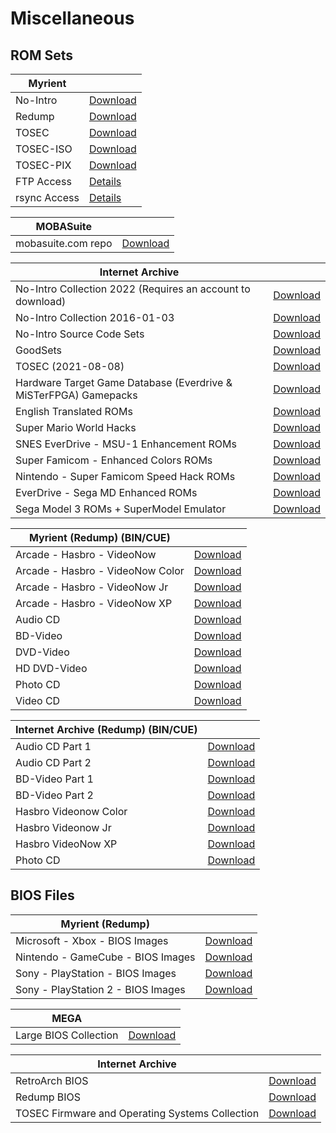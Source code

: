 # Miscellaneous

## **ROM Sets**

|**Myrient**||
| ------ | ------ |
| No-Intro | [Download](https://myrient.erista.me/files/No-Intro/) |
| Redump | [Download](https://myrient.erista.me/files/Redump/) |
| TOSEC | [Download](https://myrient.erista.me/files/TOSEC/) |
| TOSEC-ISO | [Download](https://myrient.erista.me/files/TOSEC-ISO/) |
| TOSEC-PIX | [Download](https://myrient.erista.me/files/TOSEC-PIX/) |
| FTP Access | [Details](https://myrient.erista.me/ftp/) |
| rsync Access | [Details](https://myrient.erista.me/rsync/) |

|**MOBASuite**||
| ------ | ------ |
| mobasuite.com repo | [Download](http://90.230.96.228/) |

|**Internet Archive**||
| ------ | ------ |
| No-Intro Collection 2022 (Requires an account to download) | [Download](https://archive.org/download/no-intro_romsets/no-intro%20romsets/) |
| No-Intro Collection 2016-01-03 | [Download](https://archive.org/download/No-Intro-Collection_2016-01-03_Fixed) |
| No-Intro Source Code Sets | [Download](https://archive.org/download/ni-sc/ni-sc/) |
| GoodSets | [Download](https://archive.org/details/@gudset) |
| TOSEC (2021-08-08) | [Download](https://archive.org/download/tosec-main-2021-08-08) |
| Hardware Target Game Database (Everdrive & MiSTerFPGA) Gamepacks | [Download](https://archive.org/download/htgdb-gamepacks) |
| English Translated ROMs | [Download](https://archive.org/download/En-ROMs/En-ROMs/) |
| Super Mario World Hacks | [Download](https://archive.org/download/super-mario-world-hacks) |
| SNES EverDrive - MSU-1 Enhancement ROMs | [Download](https://archive.org/download/nintendo-super-famicom-msu1/ROMs/Nintendo%20-%20Super%20Famicom%20-%20MSU1/) |
| Super Famicom - Enhanced Colors ROMs | [Download](https://archive.org/download/super-famicom-enhanced-colors/ROMs/) |
| Nintendo - Super Famicom Speed Hack ROMs | [Download](https://archive.org/download/sfc-speedhacks/ROMs/) |
| EverDrive - Sega MD Enhanced ROMs | [Download](https://archive.org/download/SegaMD-Enhanced-ROMs/ROMs/) |
| Sega Model 3 ROMs + SuperModel Emulator | [Download](https://archive.org/download/segamodel3/model3/) |

|**Myrient (Redump) (BIN/CUE)**||
| ------ | ------ |
| Arcade - Hasbro - VideoNow | [Download](https://myrient.erista.me/files/Redump/Arcade%20-%20Hasbro%20-%20VideoNow/) |
| Arcade - Hasbro - VideoNow Color | [Download](https://myrient.erista.me/files/Redump/Arcade%20-%20Hasbro%20-%20VideoNow%20Color/) |
| Arcade - Hasbro - VideoNow Jr | [Download](https://myrient.erista.me/files/Redump/Arcade%20-%20Hasbro%20-%20VideoNow%20Jr/) |
| Arcade - Hasbro - VideoNow XP | [Download](https://myrient.erista.me/files/Redump/Arcade%20-%20Hasbro%20-%20VideoNow%20XP/) |
| Audio CD | [Download](https://myrient.erista.me/files/Redump/Audio%20CD/) |
| BD-Video | [Download](https://myrient.erista.me/files/Redump/BD-Video/) |
| DVD-Video | [Download](https://myrient.erista.me/files/Redump/DVD-Video/) |
| HD DVD-Video | [Download](https://myrient.erista.me/files/Redump/HD%20DVD-Video/) |
| Photo CD | [Download](https://myrient.erista.me/files/Redump/Photo%20CD/) |
| Video CD | [Download](https://myrient.erista.me/files/Redump/Video%20CD/) |

|**Internet Archive (Redump) (BIN/CUE)**||
| ------ | ------ |
| Audio CD Part 1 | [Download](https://archive.org/download/audio_cd_part1) |
| Audio CD Part 2 | [Download](https://archive.org/download/audio_cd_part2) |
| BD-Video Part 1 | [Download](https://archive.org/download/bd-video_part1) |
| BD-Video Part 2 | [Download](https://archive.org/download/bd-video_part2) |
| Hasbro Videonow Color | [Download](https://archive.org/download/hasbro_videonow_color) |
| Hasbro Videonow Jr | [Download](https://archive.org/download/hasbro_videonow_jr) |
| Hasbro VideoNow XP | [Download](https://archive.org/download/hasbro_videonow_xp) |
| Photo CD | [Download](https://archive.org/download/redump.photo.revival) |

## **BIOS Files**

|**Myrient (Redump)**||
| ------ | ------ |
| Microsoft - Xbox - BIOS Images | [Download](https://myrient.erista.me/files/Redump/Microsoft%20-%20Xbox%20-%20BIOS%20Images/) |
| Nintendo - GameCube - BIOS Images | [Download](https://myrient.erista.me/files/Redump/Nintendo%20-%20GameCube%20-%20BIOS%20Images/) |
| Sony - PlayStation - BIOS Images | [Download](https://myrient.erista.me/files/Redump/Sony%20-%20PlayStation%20-%20BIOS%20Images/) |
| Sony - PlayStation 2 - BIOS Images | [Download](https://myrient.erista.me/files/Redump/Sony%20-%20PlayStation%202%20-%20BIOS%20Images/) |

|**MEGA**||
| ------ | ------ |
| Large BIOS Collection | [Download](https://mega.nz/folder/9ZdQwaaY#u63KaI0MsKcIqWE2GQmUuA) |

|**Internet Archive**||
| ------ | ------ |
| RetroArch BIOS| [Download](https://archive.org/download/RetroarchSystemFiles/Retroarch-System/) |
| Redump BIOS | [Download](https://archive.org/download/2019_11_25_redump_bios) |
| TOSEC Firmware and Operating Systems Collection | [Download](https://archive.org/download/tosec_fw_os) |
